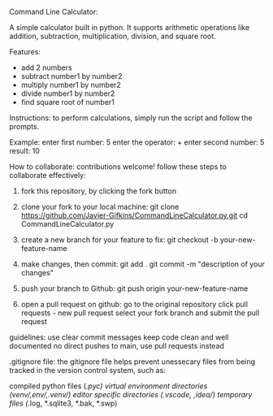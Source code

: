 Command Line Calculator:

A simple calculator built in python. It supports arithmetic operations like addition, subtraction, multiplication, division, and square root.

Features:
- add 2 numbers
- subtract number1 by number2
- multiply number1 by number2
- divide number1 by number2
- find square root of number1

Instructions:
to perform calculations, simply run the script and follow the prompts.

Example:
enter first number: 5
enter the operator: +
enter second number: 5
result: 10


How to collaborate:
contributions welcome! follow these steps to collaborate effectively:

1. fork this repository, by clicking the fork button

2. clone your fork to your local machine:
    git clone https://github.com/Javier-Gifkins/CommandLineCalculator.py.git
    cd CommandLineCalculator.py

3. create a new branch for your feature to fix:
    git checkout -b your-new-feature-name

4. make changes, then commit:
    git add .
    git commit -m "description of your changes"

5. push your branch to Github:
    git push origin your-new-feature-name

6. open a pull request on github:
    go to the original repository
    click pull requests - new pull request
    select your fork branch and submit the pull request

guidelines:
    use clear commit messages
    keep code clean and well documented
    no direct pushes to main, use pull requests instead

.gitignore file:
the gitignore file helps prevent unessecary files from being tracked in the version control system, such as:

compiled python files (*.pyc)
virtual environment directories (venv/,env/,.venv/)
editor specific directories (.vscode, ,idea/)
temporary files (*.log, *.sqlite3, *.bak, *.swp)

    

